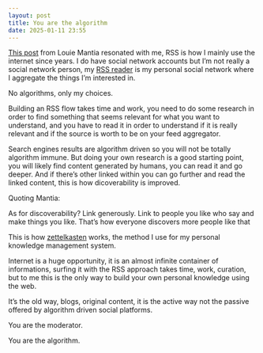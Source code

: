 ```yaml
---
layout: post
title: You are the algorithm
date: 2025-01-11 23:55
---
```


[This post](https://lmnt.me/blog/range.html) from Louie Mantia resonated with me, RSS is how I mainly use the internet since years. I do have social network accounts but I’m not really a social network person, my [RSS reader](https://netnewswire.com/) is my personal social network where I aggregate the things I’m interested in.

No algorithms, only my choices.

Building an RSS flow takes time and work, you need to do some research in order to find something that seems relevant for what you want to understand, and you have to read it in order to understand if it is really relevant and if the source is worth to be on your feed aggregator.

Search engines results are algorithm driven so you will not be totally algorithm immune. But doing your own research is a good starting point, you will likely find content generated by humans, you can read it and go deeper. And if there’s other linked within you can go further and read the linked content, this is how dicoverability is improved.

Quoting Mantia:

As for discoverability? Link generously. Link to people you like who say and make things you like. That’s how everyone discovers more people like that

This is how [zettelkasten](https://en.wikipedia.org/wiki/Zettelkasten) works, the method I use for my personal knowledge management system.

Internet is a huge opportunity, it is an almost infinite container of informations, surfing it with the RSS approach takes time, work, curation, but to me this is the only way to build your own personal knowledge using the web.

It’s the old way, blogs, original content, it is the active way not the passive offered by algorithm driven social platforms.

You are the moderator.

You are the algorithm.